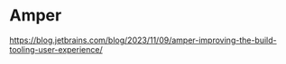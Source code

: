 # Amper
https://blog.jetbrains.com/blog/2023/11/09/amper-improving-the-build-tooling-user-experience/
